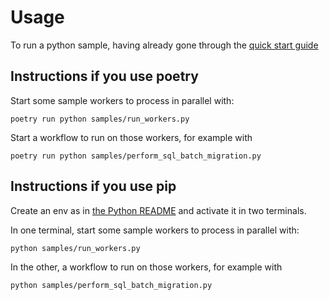 # Usage

To run a python sample, having already gone through the [quick start guide](../README.md)

## Instructions if you use poetry

Start some sample workers to process in parallel with:

    poetry run python samples/run_workers.py

Start a workflow to run on those workers, for example with

    poetry run python samples/perform_sql_batch_migration.py

## Instructions if you use pip

Create an env as in [the Python README](../README.md) and activate it in two terminals.

In one terminal, start some sample workers to process in parallel with:

    python samples/run_workers.py

In the other, a workflow to run on those workers, for example with

    python samples/perform_sql_batch_migration.py
